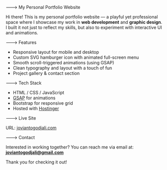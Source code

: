 ---> My Personal Portfolio Website

Hi there! This is my personal portfolio website — a playful yet professional space where I showcase my work in **web development** and **graphic design**. I built it not just to reflect my skills, but also to experiment with interactive UI and animations.

---> Features
- Responsive layout for mobile and desktop
- Custom SVG hamburger icon with animated full-screen menu
- Smooth scroll-triggered animations (using GSAP)
- Clean typography and layout with a touch of fun
- Project gallery & contact section

---> Tech Stack
- HTML / CSS / JavaScript
- [GSAP](https://greensock.com/gsap/) for animations
- Bootstrap for responsive grid
- Hosted with [Hostinger](https://www.hostinger.com/id)

---> Live Site

URL: [joviantogodjali.com](https://joviantogodjali.com)

---> Contact

Interested in working together? You can reach me via email at: **joviantogodjali@gmail.com**

Thank you for checking it out!
